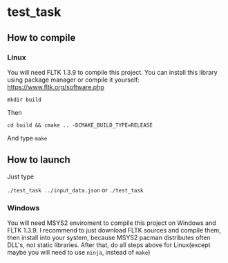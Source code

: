 # test_task
## How to compile
### Linux
You will need FLTK 1.3.9 to compile this project. You can install this library using package manager or compile it yourself: https://www.fltk.org/software.php

`mkdir build`

Then 

`cd build && cmake .. -DCMAKE_BUILD_TYPE=RELEASE`

And type
`make`

## How to launch
Just type

`./test_task ../input_data.json` or `./test_task`

### Windows
You will need MSYS2 enviroment to compile this project on Windows and FLTK 1.3.9. I recommend to just download FLTK sources and compile them, then install into your system, because MSYS2 pacman distributes often DLL's, not static libraries.
After that, do all steps above for Linux(except maybe you will need to use `ninja`, instead of `make`)
